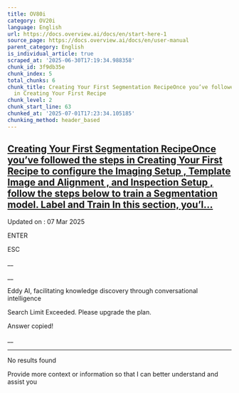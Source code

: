 ```yaml
---
title: OV80i
category: OV20i
language: English
url: https://docs.overview.ai/docs/en/start-here-1
source_page: https://docs.overview.ai/docs/en/user-manual
parent_category: English
is_individual_article: true
scraped_at: '2025-06-30T17:19:34.988358'
chunk_id: 3f9db35e
chunk_index: 5
total_chunks: 6
chunk_title: Creating Your First Segmentation RecipeOnce you’ve followed the steps
  in Creating Your First Recipe
chunk_level: 2
chunk_start_line: 63
chunked_at: '2025-07-01T17:23:34.105185'
chunking_method: header_based
---
```


## [Creating Your First Segmentation RecipeOnce you’ve followed the steps in Creating Your First Recipe to configure the Imaging Setup , Template Image and Alignment , and Inspection Setup , follow the steps below to train a Segmentation model. Label and Train In this section, you’l...](/docs/ov80i-creating-your-first-segmentation-recipe)

Updated on : 07 Mar 2025

ENTER

ESC

 __

__

Eddy AI, facilitating knowledge discovery through conversational intelligence

Search Limit Exceeded. Please upgrade the plan.

Answer copied\!

__

__ __

No results found

Provide more context or information so that I can better understand and assist you
